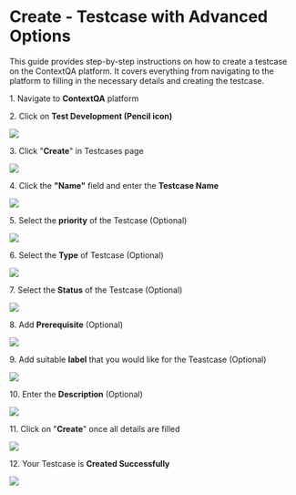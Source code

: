 
# Create - Testcase with Advanced Options

This guide provides step-by-step instructions on how to create a testcase on the ContextQA platform. It covers everything from navigating to the platform to filling in the necessary details and creating the testcase.

1\. Navigate to **ContextQA** platform


2\. Click on **Test Development (Pencil icon)**

![](https://ajeuwbhvhr.cloudimg.io/colony-recorder.s3.amazonaws.com/files/2024-02-29/22be6084-7648-48ba-99f6-1443d03cb017/ascreenshot.jpeg?tl_px=0,0&br_px=967,540&force_format=png&width=967&wat_scale=86&wat=1&wat_opacity=0.7&wat_gravity=northwest&wat_url=https://colony-recorder.s3.us-west-1.amazonaws.com/images/watermarks/FB923C_standard.png&wat_pad=-4,194)


3\. Click "**Create**" in Testcases page

![](https://ajeuwbhvhr.cloudimg.io/colony-recorder.s3.amazonaws.com/files/2024-02-29/f948e38f-26f4-4160-9dac-4221159cd035/user_cropped_screenshot.jpeg?tl_px=609,0&br_px=1577,540&force_format=png&width=967&wat_scale=86&wat=1&wat_opacity=0.7&wat_gravity=northwest&wat_url=https://colony-recorder.s3.us-west-1.amazonaws.com/images/watermarks/FB923C_standard.png&wat_pad=851,-2)


4\. Click the **"Name"** field  and enter the **Testcase Name**

![](https://ajeuwbhvhr.cloudimg.io/colony-recorder.s3.amazonaws.com/files/2024-02-29/3ef147bd-f4c1-49ab-9699-357874886442/user_cropped_screenshot.jpeg?tl_px=41,0&br_px=1008,540&force_format=png&width=967&wat_scale=86&wat=1&wat_opacity=0.7&wat_gravity=northwest&wat_url=https://colony-recorder.s3.us-west-1.amazonaws.com/images/watermarks/FB923C_standard.png&wat_pad=452,92)


5\. Select the **priority** of the Testcase (Optional)

![](https://ajeuwbhvhr.cloudimg.io/colony-recorder.s3.amazonaws.com/files/2024-02-29/f20ac3fa-d5d3-4d0e-a7b1-efedb6efb41b/ascreenshot.jpeg?tl_px=232,0&br_px=1199,540&force_format=png&width=967&wat_scale=86&wat=1&wat_opacity=0.7&wat_gravity=northwest&wat_url=https://colony-recorder.s3.us-west-1.amazonaws.com/images/watermarks/FB923C_standard.png&wat_pad=452,213)


6\. Select the **Type** of Testcase (Optional)

![](https://ajeuwbhvhr.cloudimg.io/colony-recorder.s3.amazonaws.com/files/2024-02-29/591a28bd-af78-42b8-a35f-ee9b52b3c0d1/ascreenshot.jpeg?tl_px=647,0&br_px=1614,540&force_format=png&width=967&wat_scale=86&wat=1&wat_opacity=0.7&wat_gravity=northwest&wat_url=https://colony-recorder.s3.us-west-1.amazonaws.com/images/watermarks/FB923C_standard.png&wat_pad=452,222)


7\. Select the **Status** of the Testcase (Optional)

![](https://ajeuwbhvhr.cloudimg.io/colony-recorder.s3.amazonaws.com/files/2024-02-29/8c895649-3a00-4e67-aac9-20cf52facdb6/ascreenshot.jpeg?tl_px=113,46&br_px=1080,587&force_format=png&width=967&wat_scale=86&wat=1&wat_opacity=0.7&wat_gravity=northwest&wat_url=https://colony-recorder.s3.us-west-1.amazonaws.com/images/watermarks/FB923C_standard.png&wat_pad=452,239)


8\. Add **Prerequisite** (Optional)

![](https://ajeuwbhvhr.cloudimg.io/colony-recorder.s3.amazonaws.com/files/2024-02-29/8da4714e-749e-4816-b766-a3313a5b0f6b/ascreenshot.jpeg?tl_px=521,147&br_px=1488,688&force_format=png&width=967&wat_scale=86&wat=1&wat_opacity=0.7&wat_gravity=northwest&wat_url=https://colony-recorder.s3.us-west-1.amazonaws.com/images/watermarks/FB923C_standard.png&wat_pad=452,239)


9\. Add suitable **label** that you would like for the Teastcase (Optional)

![](https://ajeuwbhvhr.cloudimg.io/colony-recorder.s3.amazonaws.com/files/2024-02-29/e1dabafc-2160-4653-bc2b-ce28785edab6/ascreenshot.jpeg?tl_px=51,135&br_px=1018,676&force_format=png&width=967&wat_scale=86&wat=1&wat_opacity=0.7&wat_gravity=northwest&wat_url=https://colony-recorder.s3.us-west-1.amazonaws.com/images/watermarks/FB923C_standard.png&wat_pad=452,239)


10\. Enter the **Description** (Optional)

![](https://ajeuwbhvhr.cloudimg.io/colony-recorder.s3.amazonaws.com/files/2024-02-29/03a1b4a3-afdb-48a3-a1f4-5daaa10dacf3/ascreenshot.jpeg?tl_px=279,371&br_px=1246,912&force_format=png&width=967&wat_scale=86&wat=1&wat_opacity=0.7&wat_gravity=northwest&wat_url=https://colony-recorder.s3.us-west-1.amazonaws.com/images/watermarks/FB923C_standard.png&wat_pad=452,305)


11\. Click on "**Create**" once all details are filled

![](https://ajeuwbhvhr.cloudimg.io/colony-recorder.s3.amazonaws.com/files/2024-02-29/e750beae-6f27-4779-93a3-8eccb47806ca/ascreenshot.jpeg?tl_px=880,0&br_px=1847,540&force_format=png&width=967&wat_scale=86&wat=1&wat_opacity=0.7&wat_gravity=northwest&wat_url=https://colony-recorder.s3.us-west-1.amazonaws.com/images/watermarks/FB923C_standard.png&wat_pad=452,23)


12\. Your Testcase is **Created Successfully**

![](https://ajeuwbhvhr.cloudimg.io/colony-recorder.s3.amazonaws.com/files/2024-02-29/eb3aebfa-92b2-456f-914c-775b14e8983e/ascreenshot.jpeg?tl_px=101,0&br_px=1068,540&force_format=png&width=967&wat_scale=86&wat=1&wat_opacity=0.7&wat_gravity=northwest&wat_url=https://colony-recorder.s3.us-west-1.amazonaws.com/images/watermarks/FB923C_standard.png&wat_pad=452,40)



